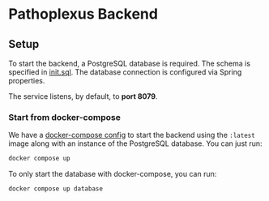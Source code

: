 # Pathoplexus Backend

## Setup

To start the backend, a PostgreSQL database is required. The schema is specified in [init.sql](./database/init.sql).
The database connection is configured via Spring properties.

The service listens, by default, to **port 8079**.

### Start from docker-compose

We have a [docker-compose config](./docker-compose.yml) to start the backend using the `:latest` image along with an
instance of the PostgreSQL database. You can just run:

```bash
docker compose up
```

To only start the database with docker-compose, you can run:

```bash
docker compose up database
```
